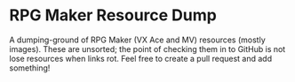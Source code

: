 # RPG Maker Resource Dump

A dumping-ground of RPG Maker (VX Ace and MV) resources (mostly images). These are unsorted; the point of checking them in to GitHub is not lose resources when links rot. Feel free to create a pull request and add something!
